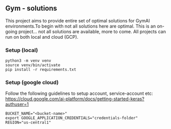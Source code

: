 ## Gym - solutions
This project aims to provide entire set of optimal solutions for GymAI environments.To begin with not all solutions here
are optimal. This is an on-going project... not all solutions are available, more to come.
All projects can run on both local and cloud (GCP).

### Setup (local)
```
python3 -m venv venv 
source venv/bin/activate
pip install -r requirements.txt
```

### Setup (google cloud)
Follow the following guidelines to setup account, service-account etc: https://cloud.google.com/ai-platform/docs/getting-started-keras?authuser=1

```
BUCKET_NAME="<bucket-name>"
export GOOGLE_APPLICATION_CREDENTIALS="credentials-folder"
REGION="us-central1"
```
